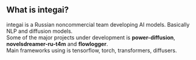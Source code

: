 ## What is integai?
integai is a Russian noncommercial team developing AI models. Basically NLP and diffusion models.<br>
Some of the major projects under development is <b>power-diffusion</b>, <b>novelsdreamer-ru-t4m</b> and <b>flowlogger</b>.<br>
Main frameworks using is tensorflow, torch, transformers, diffusers.<br>

